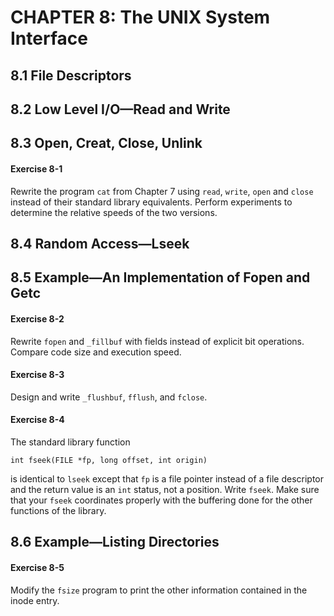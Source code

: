 # CHAPTER 8: The UNIX System Interface

## 8.1 File Descriptors

## 8.2 Low Level I/O—Read and Write

## 8.3 Open, Creat, Close, Unlink

#### Exercise 8-1

Rewrite the program `cat` from Chapter 7 using `read`, `write`, `open` and `close` instead of their standard library equivalents. Perform experiments to determine the relative speeds of the two versions.

## 8.4 Random Access—Lseek

## 8.5 Example—An Implementation of Fopen and Getc

#### Exercise 8-2

Rewrite `fopen` and `_fillbuf` with fields instead of explicit bit operations. Compare code size and execution speed.

#### Exercise 8-3

Design and write `_flushbuf`, `fflush`, and `fclose`.

#### Exercise 8-4

The standard library function

```
int fseek(FILE *fp, long offset, int origin)
```

is identical to `lseek` except that `fp` is a file pointer instead of a file descriptor and the return value is an `int` status, not a position. Write `fseek`. Make sure that your `fseek` coordinates properly with the buffering done for the other functions of the library.

## 8.6 Example—Listing Directories

#### Exercise 8-5

Modify the `fsize` program to print the other information contained in the inode entry.
